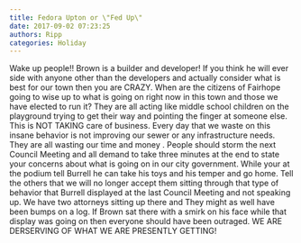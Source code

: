 ```yaml
---
title: Fedora Upton or \"Fed Up\"
date: 2017-09-02 07:23:25
authors: Ripp
categories: Holiday
---
```


 Wake up people!!  Brown is a builder and developer!  If you think he will ever side with anyone other than the developers and actually consider what is best for our town then you are CRAZY.   When are the citizens of Fairhope going to wise up to what is going on right now in this town and those we have elected to run it?  They are all acting like middle school children on the playground trying to get their way and pointing the finger at someone else. This is  NOT TAKING care of business. Every day that we waste on this insane behavior is not improving our sewer or any infrastructure needs. They are all wasting our time and money .  People should storm the next Council Meeting and all demand to take three minutes at the end to state your concerns about what is going on in our city government.  While your at the podium tell Burrell he can take his toys and his temper and go home.  Tell the others that we will no longer accept them sitting through that type of behavior that Burrell displayed at the last Council Meeting and not speaking up.  We have two attorneys sitting up there and They might as well have been bumps on a log.  If Brown sat there with a smirk on his face while that display was going on then everyone should have been outraged.  WE ARE DERSERVING OF WHAT WE ARE PRESENTLY GETTING!